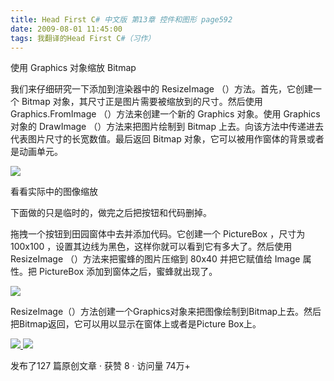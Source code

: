 ```yaml
---
title: Head First C# 中文版 第13章 控件和图形 page592
date: 2009-08-01 11:45:00
tags: 我翻译的Head First C#（习作）
---
```

使用  Graphics  对象缩放  Bitmap

  

我们来仔细研究一下添加到渲染器中的  ResizeImage  （）方法。首先，它创建一个  Bitmap
对象，其尺寸正是图片需要被缩放到的尺寸。然后使用  Graphics.FromImage  （）方法来创建一个新的  Graphics  对象。使用
Graphics  对象的  DrawImage  （）方法来把图片绘制到  Bitmap  上去。向该方法中传递进去代表图片尺寸的长宽数值。最后返回
Bitmap  对象，它可以被用作窗体的背景或者是动画单元。

  

![](https://p-blog.csdn.net/images/p_blog_csdn_net/cuipengfei1/EntryImages/20090801/2009-08-01_10-49-47633847239951073595.jpg)

看看实际中的图像缩放

  

下面做的只是临时的，做完之后把按钮和代码删掉。

  

拖拽一个按钮到田园窗体中去并添加代码。它创建一个  PictureBox  ，尺寸为  100x100
，设置其边线为黑色，这样你就可以看到它有多大了。然后使用  ResizeImage  （）方法来把蜜蜂的图片压缩到  80x40  并把它赋值给
Image  属性。把  PictureBox  添加到窗体之后，蜜蜂就出现了。

  

![](https://p-blog.csdn.net/images/p_blog_csdn_net/cuipengfei1/EntryImages/20090801/2009-08-01_11-01-59633847239951698595.jpg)

ResizeImage（）方法创建一个Graphics对象来把图像绘制到Bitmap上去。然后把Bitmap返回，它可以用以显示在窗体上或者是Picture
Box上。



[ ![](https://profile.csdnimg.cn/5/2/5/3_cuipengfei1)
![](https://g.csdnimg.cn/static/user-reg-year/1x/11.png)
](https://blog.csdn.net/cuipengfei1)



发布了127 篇原创文章  ·  获赞 8  ·  访问量 74万+

